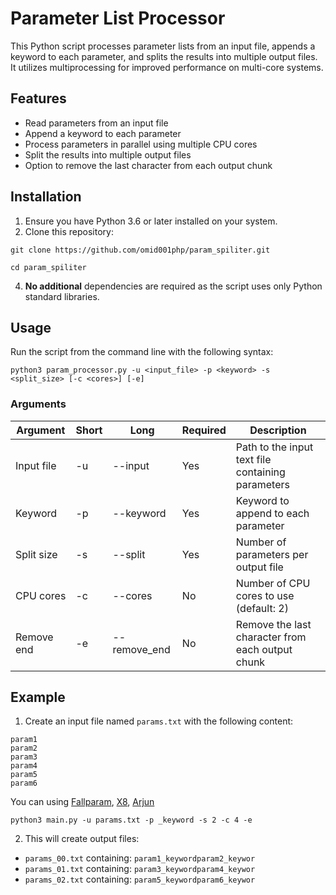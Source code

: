 # Parameter List Processor

This Python script processes parameter lists from an input file, appends a keyword to each parameter, and splits the results into multiple output files. It utilizes multiprocessing for improved performance on multi-core systems.

## Features

- Read parameters from an input file
- Append a keyword to each parameter
- Process parameters in parallel using multiple CPU cores
- Split the results into multiple output files
- Option to remove the last character from each output chunk

## Installation

1. Ensure you have Python 3.6 or later installed on your system.
2. Clone this repository:
   
```
git clone https://github.com/omid001php/param_spiliter.git
```

```
cd param_spiliter
```

4. 	**No additional** dependencies are required as the script uses only Python standard libraries.

## Usage

Run the script from the command line with the following syntax:

```python3 param_processor.py -u <input_file> -p <keyword> -s <split_size> [-c <cores>] [-e]```

### Arguments

| Argument | Short | Long | Required | Description |
|----------|-------|------|----------|-------------|
| Input file | -u | --input | Yes | Path to the input text file containing parameters |
| Keyword | -p | --keyword | Yes | Keyword to append to each parameter |
| Split size | -s | --split | Yes | Number of parameters per output file |
| CPU cores | -c | --cores | No | Number of CPU cores to use (default: 2) |
| Remove end | -e | --remove_end | No | Remove the last character from each output chunk |

## Example

1. Create an input file named `params.txt` with the following content:
```
param1
param2
param3
param4
param5
param6
```

You can using [Fallparam](https://github.com/ImAyrix/fallparams), [X8](https://github.com/Sh1Yo/x8), [Arjun](https://github.com/s0md3v/Arjun)

```
python3 main.py -u params.txt -p _keyword -s 2 -c 4 -e
```


2. This will create output files:
- `params_00.txt` containing: `param1_keywordparam2_keywor`
- `params_01.txt` containing: `param3_keywordparam4_keywor`
- `params_02.txt` containing: `param5_keywordparam6_keywor`


